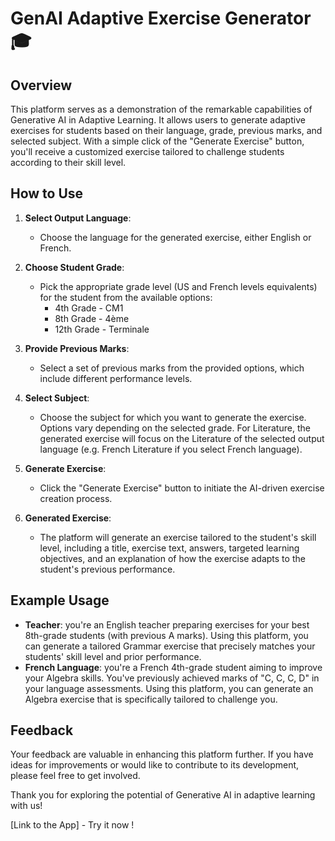 # GenAI Adaptive Exercise Generator :mortar_board:

## Overview

This platform serves as a demonstration of the remarkable capabilities of Generative AI in Adaptive Learning. It allows users to generate adaptive exercises for students based on their language, grade, previous marks, and selected subject. With a simple click of the "Generate Exercise" button, you'll receive a customized exercise tailored to challenge students according to their skill level.

## How to Use

1. **Select Output Language**:
   - Choose the language for the generated exercise, either English or French.  

2. **Choose Student Grade**:
   - Pick the appropriate grade level (US and French levels equivalents) for the student from the available options:
     - 4th Grade - CM1
     - 8th Grade - 4ème
     - 12th Grade - Terminale

3. **Provide Previous Marks**:
   - Select a set of previous marks from the provided options, which include different performance levels.

4. **Select Subject**:
   - Choose the subject for which you want to generate the exercise. Options vary depending on the selected grade. For Literature, the generated exercise will focus on the Literature of the selected output language (e.g. French Literature if you select French language).

5. **Generate Exercise**:
   - Click the "Generate Exercise" button to initiate the AI-driven exercise creation process.

6. **Generated Exercise**:
   - The platform will generate an exercise tailored to the student's skill level, including a title, exercise text, answers, targeted learning objectives, and an explanation of how the exercise adapts to the student's previous performance.

## Example Usage

- **Teacher**: you're an English teacher preparing exercises for your best 8th-grade students (with previous A marks). Using this platform, you can generate a tailored Grammar exercise that precisely matches your students' skill level and prior performance.
- **French Language**: you're a French 4th-grade student aiming to improve your Algebra skills. You've previously achieved marks of "C, C, C, D" in your language assessments. Using this platform, you can generate an Algebra exercise that is specifically tailored to challenge you.

## Feedback

Your feedback are valuable in enhancing this platform further. If you have ideas for improvements or would like to contribute to its development, please feel free to get involved.

Thank you for exploring the potential of Generative AI in adaptive learning with us!

[Link to the App] - Try it now !
